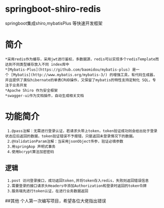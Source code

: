 # springboot-shiro-redis
springboot集成shiro,mybatisPlus 等快速开发框架
# 简介
    *采用redis作为缓存，采用jwt进行鉴权，多数据源，redis可以实现多个redisTemplate而达到不同类型缓存放入不同 index库中
    *[Mybatis-Plus](https://github.com/baomidou/mybatis-plus) 是一个 [Mybatis](http://www.mybatis.org/mybatis-3/) 的增强工具，有代码生成器，并且提供了类似hibernate的单表CRUD操作，又保留了mybatis的特性支持定制化 SQL，专注于业务开发
    *Apache Shiro 作为安全框架
    *swagger-ui作为文档插件，自动生成相关文档
# 功能简介
     1.@pass注解：无需进行登录认证，若请求头带上token，token验证成功则会给出处于登录状态应后返回的数据，token验证错误不予报错，只是返回未登录情况下的数据。
     2.@ValidationParam注解：当采用jsonObject传参，验证必填参数
     3.用springAop 声明式事务      
     4.使用bcrypt算法加密密码
 ## 逻辑
     1.post 访问登录接口，成功返回token,并将token存入redis，失败则返回错误信息
     2.需要登录的接口请求头Headers中添加Authorization和登录时返回的token令牌
     3.服务端先进行token认证，在进行业务数据返回
##其他 
     个人第一次编写项目，希望各位大佬指出错误        
